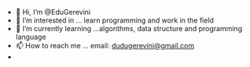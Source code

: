 - 👋 Hi, I’m @EduGerevini
- 👀 I’m interested in ... learn programming and work in the field
- 🌱 I’m currently learning ...algorithms, data structure and programming language
- 📫 How to reach me ... email: dudugerevini@gmail.com
-
<!---
EduGerevini/EduGerevini is a ✨ special ✨ repository because its `README.md` (this file) appears on your GitHub profile.
You can click the Preview link to take a look at your changes.
--->

